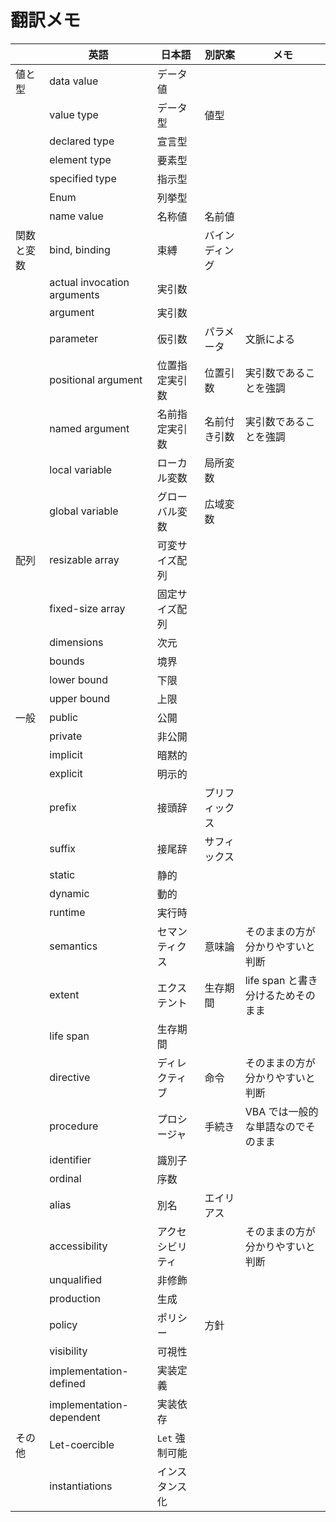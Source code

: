 # 翻訳メモ

|          | 英語                       | 日本語           | 別訳案         | メモ                               |
| -------- | -------------------------- | ---------------- | -------------- | ---------------------------------- |
| 値と型   | data value                 | データ値         |                |                                    |
|          | value type                 | データ型         | 値型           |                                    |
|          | declared type              | 宣言型           |                |                                    |
|          | element type               | 要素型           |                |                                    |
|          | specified type             | 指示型           |                |                                    |
|          | Enum                       | 列挙型           |                |                                    |
|          | name value                 | 名称値           | 名前値         |                                    |
| 関数と変数 | bind, binding              | 束縛             | バインディング |                                    |
|          | actual invocation arguments | 実引数           |                |                                    |
|          | argument                   | 実引数           |                |                                    |
|          | parameter                  | 仮引数           | パラメータ     | 文脈による                         |
|          | positional argument        | 位置指定実引数   | 位置引数       | 実引数であることを強調             |
|          | named argument             | 名前指定実引数   | 名前付き引数   | 実引数であることを強調             |
|          | local variable             | ローカル変数     | 局所変数       |                                    |
|          | global variable            | グローバル変数   | 広域変数       |                                    |
| 配列     | resizable array            | 可変サイズ配列   |                |                                    |
|          | fixed-size array           | 固定サイズ配列   |                |                                    |
|          | dimensions                 | 次元             |                |                                    |
|          | bounds                     | 境界             |                |                                    |
|          | lower bound                | 下限             |                |                                    |
|          | upper bound                | 上限             |                |                                    |
| 一般     | public                     | 公開             |                |                                    |
|          | private                    | 非公開           |                |                                    |
|          | implicit                   | 暗黙的           |                |                                    |
|          | explicit                   | 明示的           |                |                                    |
|          | prefix                     | 接頭辞           | プリフィックス |                                    |
|          | suffix                     | 接尾辞           | サフィックス   |                                    |
|          | static                     | 静的             |                |                                    |
|          | dynamic                    | 動的             |                |                                    |
|          | runtime                    | 実行時           |                |                                    |
|          | semantics                  | セマンティクス   | 意味論         | そのままの方が分かりやすいと判断   |
|          | extent                     | エクステント     | 生存期間       | life span と書き分けるためそのまま |
|          | life span                  | 生存期間         |                |                                    |
|          | directive                  | ディレクティブ   | 命令           | そのままの方が分かりやすいと判断   |
|          | procedure                  | プロシージャ     | 手続き         | VBA では一般的な単語なのでそのまま |
|          | identifier                 | 識別子           |                |                                    |
|          | ordinal                    | 序数             |                |                                    |
|          | alias                      | 別名             | エイリアス     |                                    |
|          | accessibility              | アクセシビリティ |                | そのままの方が分かりやすいと判断   |
|          | unqualified                | 非修飾           |                |                                    |
|          | production                 | 生成             |                |                                    |
|          | policy                     | ポリシー         | 方針           |                                    |
|          | visibility                 | 可視性           |                |                                    |
|          | implementation-defined     | 実装定義         |                |                                    |
|          | implementation-dependent   | 実装依存         |                |                                    |
| その他   | Let-coercible              | `Let` 強制可能   |                |                                    |
|          | instantiations             | インスタンス化   |                |                                    |
